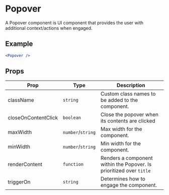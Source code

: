 # Popover

A Popover component is UI component that provides the user with additional context/actions when engaged.

## Example

```jsx
<Popover />
```

## Props

| Prop                | Type              | Description                                                         |
| ------------------- | ----------------- | ------------------------------------------------------------------- |
| className           | `string`          | Custom class names to be added to the component.                    |
| closeOnContentClick | `boolean`         | Close the popover when its contents are clicked                     |
| maxWidth            | `number`/`string` | Max width for the component.                                        |
| minWidth            | `number`/`string` | Min width for the component.                                        |
| renderContent       | `function`        | Renders a component within the Popover. Is prioritized over `title` |
| triggerOn           | `string`          | Determines how to engage the component.                             |
